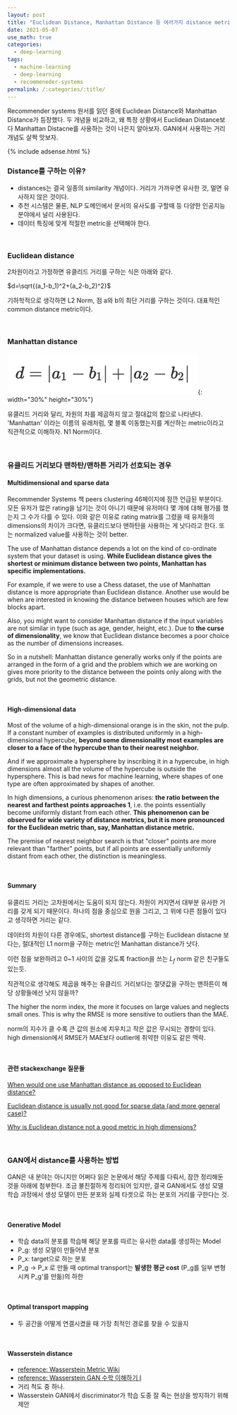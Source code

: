 ```yaml
---
layout: post
title: "Euclidean Distance, Manhattan Distance 등 여러가지 distance metrics 알아보기"
date: 2021-05-07
use_math: true
categories:
  - deep-learning
tags:
  - machine-learning
  - deep-learning
  - recommeneder-systems
permalink: /:categories/:title/
---
```

Recommender systems 원서를 읽던 중에 Euclidean Distance와 Manhattan Distance가 등장했다. 두 개념을 비교하고, 왜 특정 상황에서 Euclidean Distance보다 Manhattan Distacne를 사용하는 것이 나은지 알아보자. GAN에서 사용하는 거리 개념도 살짝 맛보자.

{% include adsense.html %}

### Distance를 구하는 이유?
- distances는 결국 일종의 similarity 개념이다. 거리가 가까우면 유사한 것, 멀면 유사하지 않은 것이다.
- 추천 시스템은 물론, NLP 도메인에서 문서의 유사도를 구할때 등 다양한 인공지능 분야에서 널리 사용된다.
- 데이터 특징에 맞게 적절한 metric을 선택해야 한다.

<br/>

### Euclidean distance

2차원이라고 가정하면 유클리드 거리를 구하는 식은 아래와 같다.

$d=\sqrt{(a_1-b_1)^2+(a_2-b_2)^2}$

기하학적으로 생각하면 L2 Norm, 점 a와 b의 최단 거리를 구하는 것이다. 대표적인 common distance metric이다.

<br/>

### Manhattan distance

![mht](/assets/images/mht.png){: width="30%" height="30%"}

유클리드 거리와 달리, 차원의 차를 제곱하지 않고 절대값의 합으로 나타낸다. 'Manhattan' 이라는 이름의 유래처럼, 몇 블록 이동했는지를 계산하는 metric이라고 직관적으로 이해하자. N1 Norm이다.

<br/>

### 유클리드 거리보다 맨하탄/맨하튼 거리가 선호되는 경우

#### Multidimensional and sparse data
Recommender Systems 책 peers clustering 46페이지에 잠깐 언급된 부분이다. 모든 유저가 많은 rating을 남기는 것이 아니기 때문에 유저마다 몇 개에 대해 평가를 했는지 그 수가 다를 수 있다. 이와 같은 이유로 rating matrix를 그렸을 때 유저들의 dimensions의 차이가 크다면, 유클리드보다 맨하탄을 사용하는 게 낫다라고 한다. 또는 normalized value를 사용하는 것이 better.

The use of Manhattan distance depends a lot on the kind of co-ordinate system that your dataset is using. **While Euclidean distance gives the shortest or minimum distance between two points, Manhattan has specific implementations.**

For example, if we were to use a Chess dataset, the use of Manhattan distance is more appropriate than Euclidean distance. Another use would be when are interested in knowing the distance between houses which are few blocks apart.

Also, you might want to consider Manhattan distance if the input variables are not similar in type (such as age, gender, height, etc.). Due to **the curse of dimensionality**, we know that Euclidean distance becomes a poor choice as the number of dimensions increases.

So in a nutshell: Manhattan distance generally works only if the points are arranged in the form of a grid and the problem which we are working on gives more priority to the distance between the points only along with the grids, but not the geometric distance.

<br/>

#### High-dimensional data
Most of the volume of a high-dimensional orange is in the skin, not the pulp. If a constant number of examples is distributed uniformly in a high-dimensional hypercube, **beyond some dimensionality most examples are closer to a face of the hypercube than to their nearest neighbor.**

And if we approximate a hypersphere by inscribing it in a hypercube, in high dimensions almost all the volume of the hypercube is outside the hypersphere. This is bad news for machine learning, where shapes of one type are often approximated by shapes of another.

In high dimensions, a curious phenomenon arises: **the ratio between the nearest and farthest points approaches 1**, i.e. the points essentially become uniformly distant from each other. **This phenomenon can be observed for wide variety of distance metrics, but it is more pronounced for the Euclidean metric than, say, Manhattan distance metric.**

The premise of nearest neighbor search is that "closer" points are more relevant than "farther" points, but if all points are essentially uniformly distant from each other, the distinction is meaningless.

<br/>

#### Summary
유클리드 거리는 고차원에서는 도움이 되지 않는다. 차원이 커지면서 대부분 유사한 거리를 갖게 되기 때문이다. 하나의 점을 중심으로 원을 그리고, 그 위에 다른 점들이 있다고 생각하면 거리는 같다.

데이터의 차원이 다른 경우에도, shortest distance를 구하는 Euclidean distacne 보다는, 절대적인 L1 norm을 구하는 metric인 Manhattan distance가 낫다.

이런 점을 보완하려고 0~1 사이의 값을 갖도록 fraction을 쓰는 $L_f$ norm 같은 친구들도 있는듯.

직관적으로 생각해도 제곱을 해주는 유클리드 거리보다는 절댓값을 구하는 맨하튼이 해당 상황들에선 낫지 않을까?

The higher the norm index, the more it focuses on large values and neglects small ones. This is why the RMSE is more sensitive to outliers than the MAE.

norm의 지수가 클 수록 큰 값의 원소에 치우치고 작은 값은 무시되는 경향이 있다. high dimension에서 RMSE가 MAE보다 outlier에 취약한 이유도 같은 맥락.

<br/>

#### 관련 stackexchange 질문들
[When would one use Manhattan distance as opposed to Euclidean distance?](https://datascience.stackexchange.com/questions/20075/when-would-one-use-manhattan-distance-as-opposed-to-euclidean-distance)

[Euclidean distance is usually not good for sparse data (and more general case)?](https://stats.stackexchange.com/questions/29627/euclidean-distance-is-usually-not-good-for-sparse-data-and-more-general-case)

[Why is Euclidean distance not a good metric in high dimensions?](https://stats.stackexchange.com/questions/99171/why-is-euclidean-distance-not-a-good-metric-in-high-dimensions/99191#99191)

<br/>

### GAN에서 distance를 사용하는 방법
GAN은 내 분야는 아니지만 어쩌다 읽은 논문에서 해당 주제를 다뤄서, 잠깐 정리해둔 것을 아래에 첨부한다. 조금 불친절하게 정리되어 있지만, 결국 GAN에서도 생성 모델 학습 과정에서 생성 모델이 만든 분포와 실제 타겟으로 하는 분포의 거리를 구한다는 것.

<br/>

#### Generative Model
- 학습 data의 분포를 학습해 해당 분포를 따르는 유사한 data를 생성하는 Model
- P_g: 생성 모델이 만들어낸 분포
- P_x: target으로 하는 분포
- P_g -> P_x 로 만들 때 optimal transport는 **발생한 평균 cost** (P_g를 일부 변형시켜 P_g'를 만듦)의 하한

<br/>

#### Optimal transport mapping
- 두 공간을 어떻게 연결시켰을 때 가장 최적인 경로를 찾을 수 있을지

<br/>

#### Wasserstein distance
- [reference: Wasserstein Metric Wiki](https://en.wikipedia.org/wiki/Wasserstein_metric)
- [reference: Wasserstein GAN 수학 이해하기 I](https://www.slideshare.net/ssuser7e10e4/wasserstein-gan-i)
- 거리 척도 중 하나.
- Wasserstein GAN에서 discriminator가 학습 도중 잘 죽는 현상을 방지하기 위해 제안
